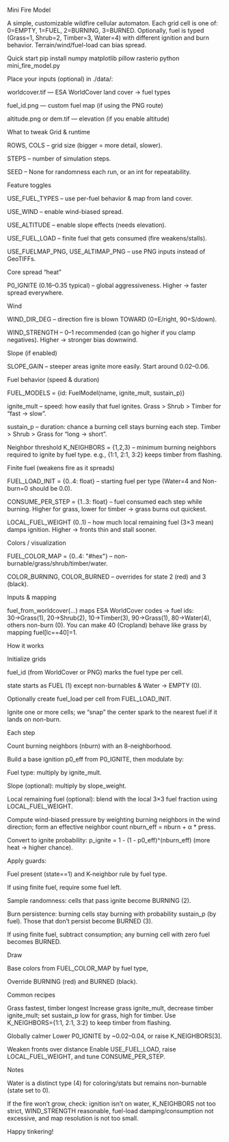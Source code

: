 Mini Fire Model 

A simple, customizable wildfire cellular automaton. Each grid cell is one of:
0=EMPTY, 1=FUEL, 2=BURNING, 3=BURNED.
Optionally, fuel is typed (Grass=1, Shrub=2, Timber=3, Water=4) with different ignition and burn behavior.
Terrain/wind/fuel-load can bias spread.

Quick start
pip install numpy matplotlib pillow rasterio
python mini_fire_model.py


Place your inputs (optional) in ./data/:

worldcover.tif — ESA WorldCover land cover → fuel types

fuel_id.png — custom fuel map (if using the PNG route)

altitude.png or dem.tif — elevation (if you enable altitude)



What to tweak 
Grid & runtime

ROWS, COLS – grid size (bigger = more detail, slower).

STEPS – number of simulation steps.

SEED – None for randomness each run, or an int for repeatability.

Feature toggles

USE_FUEL_TYPES – use per-fuel behavior & map from land cover.

USE_WIND – enable wind-biased spread.

USE_ALTITUDE – enable slope effects (needs elevation).

USE_FUEL_LOAD – finite fuel that gets consumed (fire weakens/stalls).

USE_FUELMAP_PNG, USE_ALTIMAP_PNG – use PNG inputs instead of GeoTIFFs.

Core spread “heat”

P0_IGNITE (0.16–0.35 typical) – global aggressiveness.
Higher → faster spread everywhere.

Wind

WIND_DIR_DEG – direction fire is blown TOWARD (0=E/right, 90=S/down).

WIND_STRENGTH – 0–1 recommended (can go higher if you clamp negatives).
Higher → stronger bias downwind.

Slope (if enabled)

SLOPE_GAIN – steeper areas ignite more easily.
Start around 0.02–0.06.

Fuel behavior (speed & duration)

FUEL_MODELS = {id: FuelModel(name, ignite_mult, sustain_p)}

ignite_mult – speed: how easily that fuel ignites.
Grass > Shrub > Timber for “fast → slow”.

sustain_p – duration: chance a burning cell stays burning each step.
Timber > Shrub > Grass for “long → short”.

Neighbor threshold K_NEIGHBORS = {1,2,3} – minimum burning neighbors required to ignite by fuel type.
e.g., {1:1, 2:1, 3:2} keeps timber from flashing.

Finite fuel (weakens fire as it spreads)

FUEL_LOAD_INIT = {0..4: float} – starting fuel per type
(Water=4 and Non-burn=0 should be 0.0).

CONSUME_PER_STEP = {1..3: float} – fuel consumed each step while burning.
Higher for grass, lower for timber → grass burns out quickest.

LOCAL_FUEL_WEIGHT (0..1) – how much local remaining fuel (3×3 mean) damps ignition.
Higher → fronts thin and stall sooner.

Colors / visualization

FUEL_COLOR_MAP = {0..4: "#hex"} – non-burnable/grass/shrub/timber/water.

COLOR_BURNING, COLOR_BURNED – overrides for state 2 (red) and 3 (black).

Inputs & mapping

fuel_from_worldcover(...) maps ESA WorldCover codes → fuel ids:
30→Grass(1), 20→Shrub(2), 10→Timber(3), 90→Grass(1), 80→Water(4), others non-burn (0).
You can make 40 (Cropland) behave like grass by mapping fuel[lc==40]=1.




How it works 

Initialize grids

fuel_id (from WorldCover or PNG) marks the fuel type per cell.

state starts as FUEL (1) except non-burnables & Water → EMPTY (0).

Optionally create fuel_load per cell from FUEL_LOAD_INIT.

Ignite one or more cells; we “snap” the center spark to the nearest fuel if it lands on non-burn.

Each step

Count burning neighbors (nburn) with an 8-neighborhood.

Build a base ignition p0_eff from P0_IGNITE, then modulate by:

Fuel type: multiply by ignite_mult.

Slope (optional): multiply by slope_weight.

Local remaining fuel (optional): blend with the local 3×3 fuel fraction using LOCAL_FUEL_WEIGHT.

Compute wind-biased pressure by weighting burning neighbors in the wind direction; form an effective neighbor count
nburn_eff = nburn + α * press.

Convert to ignite probability:
p_ignite = 1 - (1 - p0_eff)^(nburn_eff) (more heat → higher chance).

Apply guards:

Fuel present (state==1) and K-neighbor rule by fuel type.

If using finite fuel, require some fuel left.

Sample randomness: cells that pass ignite become BURNING (2).

Burn persistence: burning cells stay burning with probability sustain_p (by fuel).
Those that don’t persist become BURNED (3).

If using finite fuel, subtract consumption; any burning cell with zero fuel becomes BURNED.

Draw

Base colors from FUEL_COLOR_MAP by fuel type,

Override BURNING (red) and BURNED (black).




Common recipes

Grass fastest, timber longest
Increase grass ignite_mult, decrease timber ignite_mult; set sustain_p low for grass, high for timber.
Use K_NEIGHBORS={1:1, 2:1, 3:2} to keep timber from flashing.

Globally calmer
Lower P0_IGNITE by ~0.02–0.04, or raise K_NEIGHBORS[3].

Weaken fronts over distance
Enable USE_FUEL_LOAD, raise LOCAL_FUEL_WEIGHT, and tune CONSUME_PER_STEP.




Notes

Water is a distinct type (4) for coloring/stats but remains non-burnable (state set to 0).

If the fire won’t grow, check: ignition isn’t on water, K_NEIGHBORS not too strict, WIND_STRENGTH reasonable, fuel-load damping/consumption not excessive, and map resolution is not too small.


Happy tinkering!